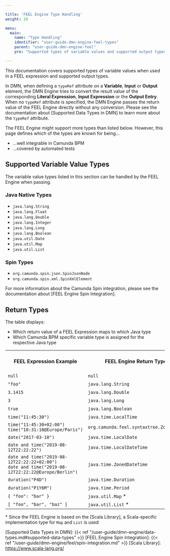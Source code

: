 ```yaml
---

title: 'FEEL Engine Type Handling'
weight: 10

menu:
  main:
    name: "Type Handling"
    identifier: "user-guide-dmn-engine-feel-types"
    parent: "user-guide-dmn-engine-feel"
    pre: "Supported types of variable values and supported output types"

---
```


This documentation covers supported types of variable values when used in a FEEL expression and 
supported output types.

In DMN, when defining a `typeRef` attribute on a **Variable**, **Input** or **Output** element, the 
DMN Engine tries to convert the result value of the corresponding **Literal Expression**, 
**Input Expression** or the **Output Entry**. When no `typeRef` attribute is specified, the DMN 
Engine passes the return value of the FEEL Engine directly without any conversion. Please see the 
documentation about [Supported Data Types in DMN] to learn more about the `typeRef` attribute. 

The FEEL Engine might support more types than listed below. However, this page defines
which of the types are known for being...

* ...well integrable in Camunda BPM
* ...covered by automated tests

## Supported Variable Value Types

The variable value types listed in this section can be handled by the FEEL Engine when passing.

### Java Native Types

* `java.lang.String`
* `java.lang.Float`
* `java.lang.Double`
* `java.lang.Integer`
* `java.lang.Long`
* `java.lang.Boolean`
* `java.util.Date`
* `java.util.Map`
* `java.util.List`

### Spin Types

* `org.camunda.spin.json.SpinJsonNode`
* `org.camunda.spin.xml.SpinXmlElement`

For more information about the Camunda Spin integration, please see the documentation about 
[FEEL Engine Spin Integration].

## Return Types

The table displays:

* Which return value of a FEEL Expression maps to which Java type
* Which Camunda BPM specific variable type is assigned for the respective Java type

<table class="table table-striped">
  <tr>
    <th>FEEL Expression Example</th>
    <th>FEEL Engine Return Type</th>
    <th>Camunda Variable Type</th>
  </tr>
  <tr>
    <td><code>null</code></td>
    <td><code>null</code></td>
    <td>null</td>
  </tr>
  <tr>
    <td><code>"foo"</code></td>
    <td><code>java.lang.String</code></td>
    <td>string</td>
  </tr>
  <tr>
    <td><code>3.1415</code></td>
    <td><code>java.lang.Double</code></td>
    <td>double</td>
  </tr>
  <tr>
    <td><code>3</code></td>
    <td><code>java.lang.Long</code></td>
    <td>long</td>
  </tr>
  <tr>
    <td><code>true</code></td>
    <td><code>java.lang.Boolean</code></td>
    <td>boolean</td>
  </tr>
  <tr>
    <td><code>time("11:45:30")</code></td>
    <td><code>java.time.LocalTime</code></td>
    <td>object</td>
  </tr>
  <tr>
    <td>
        <code>time("11:45:30+02:00")</code><br>
        <code>time("10:31:10@Europe/Paris")</code>
    </td>
    <td><code>org.camunda.feel.syntaxtree.ZonedTime</code></td>
    <td>object</td>
  </tr>
  <tr>
    <td><code>date("2017-03-10")</code></td>
    <td><code>java.time.LocalDate</code></td>
    <td>object</td>
  </tr>
  <tr>
    <td><code>date and time("2019-08-12T22:22:22")</code></td>
    <td><code>java.time.LocalDateTime</code></td>
    <td>object</td>
  </tr>
  <tr>
    <td>
        <code>date and time("2019-08-12T22:22:22+02:00")</code><br>
        <code>date and time("2019-08-12T22:22:22@Europe/Berlin")</code>
    </td>
    <td><code>java.time.ZonedDateTime</code></td>
    <td>object</td>
  </tr>
  <tr>
    <td><code>duration("P4D")</code></td>
    <td><code>java.time.Duration</code></td>
    <td>object</td>
  </tr>
  <tr>
    <td><code>duration("P1Y6M")</code></td>
    <td><code>java.time.Period</code></td>
    <td>object</td>
  </tr>
  <tr>
    <td><code>{ "foo": "bar" }</code></td>
    <td><code>java.util.Map</code> *</td>
    <td>object</td>
  </tr>
  <tr>
    <td><code>[ "foo", "bar", "baz" ]</code></td>
    <td><code>java.util.List</code> *</td>
    <td>object</td>
  </tr>
</table>

\* Since the FEEL Engine is based on the [Scala Library], a Scala-specific implementation type for 
`Map` and `List` is used

[Supported Data Types in DMN]: {{< ref "/user-guide/dmn-engine/data-types.md#supported-data-types" >}}
[FEEL Engine Spin Integration]: {{< ref "/user-guide/dmn-engine/feel/spin-integration.md" >}}
[Scala Library]: https://www.scala-lang.org/
